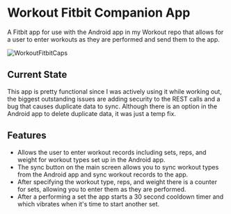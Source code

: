 # Workout Fitbit Companion App
A Fitbit app for use with the Android app in my Workout repo that allows for a user to enter workouts as they are performed and send them to the app.

![WorkoutFitbitCaps](https://user-images.githubusercontent.com/6111060/169910585-505ed8bd-0ffd-4f15-b559-b4cc0bd6bb39.gif)

## Current State
This app is pretty functional since I was actively using it while working out, the biggest outstanding issues are adding security to the REST calls and a bug that
causes duplicate data to sync. Although there is an option in the Android app to delete duplicate data, it was just a temp fix.

## Features
- Allows the user to enter workout records including sets, reps, and weight for workout types set up in the Android app.
- The sync button on the main screen allows you to sync workout types from the Android app and sync workout records to the app.
- After specifying the workout type, reps, and weight there is a counter for sets, allowing you to enter them as they are performed.
- After a performing a set the app starts a 30 second cooldown timer and which vibrates when it's time to start another set.
